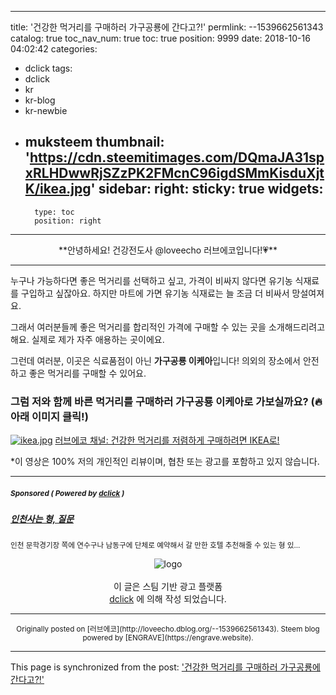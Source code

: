 
---
title: '건강한 먹거리를 구매하러 가구공룡에 간다고?!'
permlink: --1539662561343
catalog: true
toc_nav_num: true
toc: true
position: 9999
date: 2018-10-16 04:02:42
categories:
- dclick
tags:
- dclick
- kr
- kr-blog
- kr-newbie
- muksteem
thumbnail: 'https://cdn.steemitimages.com/DQmaJA31spxRLHDwwRjSZzPK2FMcnC96igdSMmKisduXjtK/ikea.jpg'
sidebar:
    right:
        sticky: true
widgets:
    -
        type: toc
        position: right
---


<center>**안녕하세요! 건강전도사 @loveecho 러브에코입니다!💗**</center>

---

누구나 가능하다면 좋은 먹거리를 선택하고 싶고, 가격이 비싸지 않다면 유기농 식재료를 구입하고 싶잖아요. 하지만 마트에 가면 유기농 식재료는 늘 조금 더 비싸서 망설여져요.

그래서 여러분들께 좋은 먹거리를 합리적인 가격에 구매할 수 있는 곳을 소개해드리려고 해요. 실제로 제가 자주 애용하는 곳이에요. 

그런데 여러분, 이곳은 식료품점이 아닌 **가구공룡 이케아**입니다! 의외의 장소에서 안전하고 좋은 먹거리를 구매할 수 있어요.

### 그럼 저와 함께 바른 먹거리를 구매하러 가구공룡 이케아로 가보실까요? (🔥아래 이미지 클릭!)

[![ikea.jpg](https://cdn.steemitimages.com/DQmaJA31spxRLHDwwRjSZzPK2FMcnC96igdSMmKisduXjtK/ikea.jpg)](https://youtu.be/MNcRRse0B_I)
[러브에코 채널: 건강한 먹거리를 저렴하게 구매하려면 IKEA로!](https://youtu.be/MNcRRse0B_I)

*이 영상은 100% 저의 개인적인 리뷰이며, 협찬 또는 광고를 포함하고 있지 않습니다.
***
#####  <sub> **Sponsored ( Powered by [dclick](https://www.dclick.io) )** </sub>
##### [인천사는 형, 질문](https://api.dclick.io/v1/c?x=eyJhbGciOiJIUzI1NiIsInR5cCI6IkpXVCJ9.eyJjIjoibG92ZWVjaG8iLCJzIjoiLS0xNTM5NjYyNTYxMzQzIiwiYSI6WzEwOF0sInVybCI6Imh0dHBzOi8vc3RlZW1pdC5jb20va3ItZ2F6dWEvQHJhdmVua2ltLzIwMTgxMDExdDAyNTgzNDQ5OXoiLCJpYXQiOjE1Mzk2NjI1NjEsImV4cCI6MTg1NTAyMjU2MX0.cDYfiQ_kLrgxJWiMvFXvoZaxBEufDCJZsR4W6jpehLE)
<sup>인천 문학경기장 쪽에 연수구나 남동구에 단체로 예약해서 갈 만한 호텔 추천해줄 수 있는 형 있...</sup>
<br><center>![logo](https://steemitimages.com/200x100/https://cdn.steemitimages.com/DQmbjkrc5UT4GgZXygAnS3mLrboAy7Y8gr7R7guB8HG3f5n/logopad500.png)<br><br>이 글은 스팀 기반 광고 플랫폼<br>[dclick](https://www.dclick.io) 에 의해 작성 되었습니다.</center>

***
<center><sup>Originally posted on [러브에코](http://loveecho.dblog.org/--1539662561343). Steem blog powered by [ENGRAVE](https://engrave.website).</sup></center>

- - -

This page is synchronized from the post: ['건강한 먹거리를 구매하러 가구공룡에 간다고?!'](https://steemit.com/@loveecho/--1539662561343)
